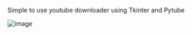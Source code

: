 Simple to use youtube downloader using Tkinter and Pytube

![image](https://github.com/MR-VL/GUI-Youtube-Downloader/assets/107425742/c2273dab-7efd-4742-a66a-2f9644df6c63)
